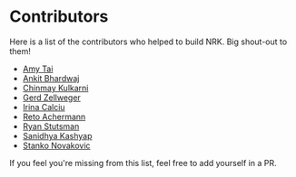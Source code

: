 # Contributors

Here is a list of the contributors who helped to build NRK. Big shout-out to them!

- [Amy Tai](https://amytai.github.io/)
- [Ankit Bhardwaj](https://ankitbhrdwj.github.io/)
- [Chinmay Kulkarni](https://www.chinmayk.net/)
- [Gerd Zellweger](https://gerdzellweger.com/)
- [Irina Calciu](https://icalciu.github.io/)
- [Reto Achermann](https://retoachermann.ch/)
- [Ryan Stutsman](https://rstutsman.github.io/)
- [Sanidhya Kashyap](https://sanidhya.github.io/)
- [Stanko Novakovic](https://www.microsoft.com/en-us/research/people/stnovako/)

If you feel you're missing from this list, feel free to add yourself in a PR.